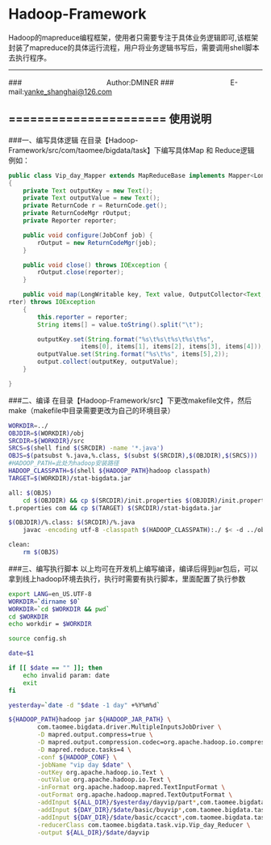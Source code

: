 Hadoop-Framework
======================
Hadoop的mapreduce编程框架，使用者只需要专注于具体业务逻辑即可,该框架封装了mapreduce的具体运行流程，用户将业务逻辑书写后，需要调用shell脚本去执行程序。

***
###　　　　　　　　　　　　Author:DMINER
###　　　　　　　　E-mail:yanke_shanghai@126.com

======================
使用说明
--------
###一、编写具体逻辑
    在目录【Hadoop-Framework/src/com/taomee/bigdata/task】下编写具体Map 和 Reduce逻辑
	例如：
```java
public class Vip_day_Mapper extends MapReduceBase implements Mapper<LongWritable, Text, Text, Text>
{
    private Text outputKey = new Text();
    private Text outputValue = new Text();
    private ReturnCode r = ReturnCode.get();
    private ReturnCodeMgr rOutput;
    private Reporter reporter;

    public void configure(JobConf job) {
        rOutput = new ReturnCodeMgr(job);
    }       

    public void close() throws IOException {
        rOutput.close(reporter);
    }       

    public void map(LongWritable key, Text value, OutputCollector<Text, Text> output, Reporter repo
rter) throws IOException
    {
        this.reporter = reporter;
        String items[] = value.toString().split("\t");

        outputKey.set(String.format("%s\t%s\t%s\t%s\t%s",
                    items[0], items[1], items[2], items[3], items[4]));
        outputValue.set(String.format("%s\t%s", items[5],2));
        output.collect(outputKey, outputValue);
    }       

}
```
###二、编译
    在目录【Hadoop-Framework/src】下更改makefile文件，然后make（makefile中目录需要更改为自己的环境目录）
```Bash
WORKDIR=../
OBJDIR=$(WORKDIR)/obj
SRCDIR=${WORKDIR}/src
SRCS=$(shell find $(SRCDIR) -name '*.java')
OBJS=$(patsubst %.java,%.class, $(subst $(SRCDIR),$(OBJDIR),$(SRCS)))
#HADOOP_PATH=此处为hadoop安装路径
HADOOP_CLASSPATH=$(shell ${HADOOP_PATH}hadoop classpath)
TARGET=$(WORKDIR)/stat-bigdata.jar

all: $(OBJS)
    cd $(OBJDIR) && cp $(SRCDIR)/init.properties $(OBJDIR)/init.properties && jar cvf $(TARGET) ini
t.properties com && cp $(TARGET) $(SRCDIR)/stat-bigdata.jar

$(OBJDIR)/%.class: $(SRCDIR)/%.java
    javac -encoding utf-8 -classpath $(HADOOP_CLASSPATH):./ $< -d ../obj

clean:
    rm $(OBJS)
```
###三、编写执行脚本
    以上均可在开发机上编写编译，编译后得到jar包后，可以拿到线上hadoop环境去执行，执行时需要有执行脚本，里面配置了执行参数
```Bash
export LANG=en_US.UTF-8
WORKDIR=`dirname $0`
WORKDIR=`cd $WORKDIR && pwd`
cd $WORKDIR
echo workdir = $WORKDIR

source config.sh

date=$1

if [[ $date == "" ]]; then
    echo invalid param: date
    exit
fi

yesterday=`date -d "$date -1 day" +%Y%m%d`

${HADOOP_PATH}hadoop jar ${HADOOP_JAR_PATH} \
        com.taomee.bigdata.driver.MultipleInputsJobDriver \
        -D mapred.output.compress=true \
        -D mapred.output.compression.codec=org.apache.hadoop.io.compress.BZip2Codec \
        -D mapred.reduce.tasks=4 \
        -conf ${HADOOP_CONF} \
        -jobName "vip day $date" \
        -outKey org.apache.hadoop.io.Text \
        -outValue org.apache.hadoop.io.Text \
        -inFormat org.apache.hadoop.mapred.TextInputFormat \
        -outFormat org.apache.hadoop.mapred.TextOutputFormat \
        -addInput ${ALL_DIR}/$yesterday/dayvip/part*,com.taomee.bigdata.task.vip.Vip_day_Mapper \
        -addInput ${DAY_DIR}/$date/basic/buyvip*,com.taomee.bigdata.task.vip.Vip_login_Mapper \
        -addInput ${DAY_DIR}/$date/basic/ccacct*,com.taomee.bigdata.task.vip.Vip_logout_system_Mapper \
        -reducerClass com.taomee.bigdata.task.vip.Vip_day_Reducer \
        -output ${ALL_DIR}/$date/dayvip
```

